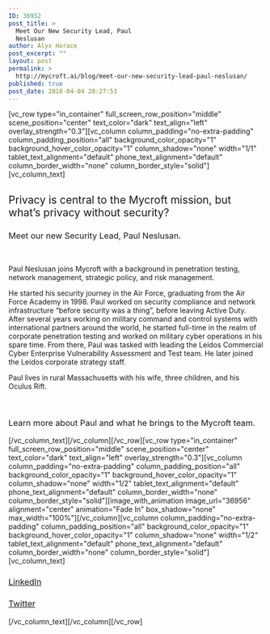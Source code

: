 ```yaml
---
ID: 36952
post_title: >
  Meet Our New Security Lead, Paul
  Neslusan
author: Alyx Horace
post_excerpt: ""
layout: post
permalink: >
  http://mycroft.ai/blog/meet-our-new-security-lead-paul-neslusan/
published: true
post_date: 2018-04-04 20:27:53
---
```

[vc_row type="in_container" full_screen_row_position="middle" scene_position="center" text_color="dark" text_align="left" overlay_strength="0.3"][vc_column column_padding="no-extra-padding" column_padding_position="all" background_color_opacity="1" background_hover_color_opacity="1" column_shadow="none" width="1/1" tablet_text_alignment="default" phone_text_alignment="default" column_border_width="none" column_border_style="solid"][vc_column_text]
<h2><span style="font-weight: 400;">Privacy is central to the Mycroft mission, but what’s privacy without security?</span></h2>
<h3><span style="font-weight: 400;">Meet our new Security Lead, Paul Neslusan.</span></h3>
&nbsp;

<span style="font-weight: 400;">Paul Neslusan joins Mycroft with a background in penetration testing, network management, strategic policy, and risk management.</span>

<span style="font-weight: 400;">He started his security journey in the Air Force, graduating from the Air Force Academy in 1998. Paul worked on security compliance and network infrastructure “before security was a thing”, before leaving Active Duty. After several years working on military command and control systems with international partners around the world, he started full-time in the realm of corporate penetration testing and worked on military cyber operations in his spare time. From there, Paul was tasked with leading the Leidos Commercial Cyber Enterprise Vulnerability Assessment and Test team. He later joined the Leidos corporate strategy staff.</span>

<span style="font-weight: 400;">Paul lives in rural Massachusetts with his wife, three children, and his Oculus Rift.</span>

&nbsp;
<h3><span style="font-weight: 400;">Learn more about Paul and what he brings to the Mycroft team.</span></h3>
[/vc_column_text][/vc_column][/vc_row][vc_row type="in_container" full_screen_row_position="middle" scene_position="center" text_color="dark" text_align="left" overlay_strength="0.3"][vc_column column_padding="no-extra-padding" column_padding_position="all" background_color_opacity="1" background_hover_color_opacity="1" column_shadow="none" width="1/2" tablet_text_alignment="default" phone_text_alignment="default" column_border_width="none" column_border_style="solid"][image_with_animation image_url="36956" alignment="center" animation="Fade In" box_shadow="none" max_width="100%"][/vc_column][vc_column column_padding="no-extra-padding" column_padding_position="all" background_color_opacity="1" background_hover_color_opacity="1" column_shadow="none" width="1/2" tablet_text_alignment="default" phone_text_alignment="default" column_border_width="none" column_border_style="solid"][vc_column_text]
<h3></h3>
<h3><a href="http://linkedin.com/in/paul-neslusan-cyber"><span style="font-weight: 400;">LinkedIn</span></a></h3>
<h3><a href="https://twitter.com/Cyber_24_7"><span style="font-weight: 400;">Twitter</span></a></h3>
[/vc_column_text][/vc_column][/vc_row]